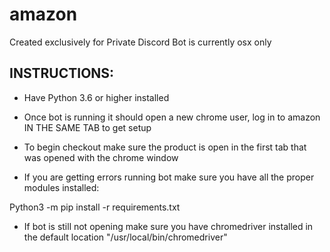 # amazon
Created exclusively for Private Discord
Bot is currently osx only

INSTRUCTIONS:
-------------
- Have Python 3.6 or higher installed

- Once bot is running it should open a new chrome user, log in to amazon IN THE SAME TAB to get setup

- To begin checkout make sure the product is open in the first tab that was opened with the chrome window

- If you are getting errors running bot make sure you have all the proper modules installed:

 Python3 -m pip install -r requirements.txt

- If bot is still not opening make sure you have chromedriver installed in the default location "/usr/local/bin/chromedriver"
